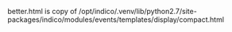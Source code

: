 better.html is copy of /opt/indico/.venv/lib/python2.7/site-packages/indico/modules/events/templates/display/compact.html

